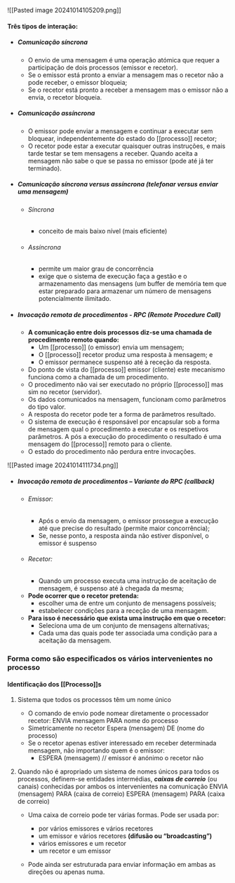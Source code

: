 ![[Pasted image 20241014105209.png]]

#### Três tipos de interação: 
- ##### Comunicação síncrona 
	- O envio de uma mensagem é uma operação atómica que requer a participação de dois processos (emissor e recetor). 
	- Se o emissor está pronto a enviar a mensagem mas o recetor não a pode receber, o emissor bloqueia; 
	- Se o recetor está pronto a receber a mensagem mas o emissor não a envia, o recetor bloqueia.

- ##### Comunicação assíncrona
	- O emissor pode enviar a mensagem e continuar a executar sem bloquear, independentemente do estado do [[processo]] recetor; 
	- O recetor pode estar a executar quaisquer outras instruções, e mais tarde testar se tem mensagens a receber. Quando aceita a mensagem não sabe o que se passa no emissor (pode até já ter terminado).

- ##### Comunicação síncrona versus assíncrona (telefonar versus enviar uma mensagem)
	- ###### Síncrona
		- conceito de mais baixo nível (mais eficiente)
	- ###### Assíncrona
		- permite um maior grau de concorrência 
		- exige que o sistema de execução faça a gestão e o armazenamento das mensagens (um buffer de memória tem que estar preparado para armazenar um número de mensagens potencialmente ilimitado.
- ##### Invocação remota de procedimentos - RPC (Remote Procedure Call)
	- **A comunicação entre dois processos diz-se uma chamada de procedimento remoto quando:**
		- Um [[processo]] (o emissor) envia um mensagem;
		- O [[processo]] recetor produz uma resposta à mensagem; e 
		- O emissor permanece suspenso até à receção da resposta.
	- Do ponto de vista do [[processo]] emissor (cliente) este mecanismo funciona como a chamada de um procedimento. 
	- O procedimento não vai ser executado no próprio [[processo]] mas sim no recetor (servidor). 
	- Os dados comunicados na mensagem, funcionam como parâmetros do tipo valor.
	- A resposta do recetor pode ter a forma de parâmetros resultado.
	- O sistema de execução é responsável por encapsular sob a forma de mensagem qual o procedimento a executar e os respetivos parâmetros. A pós a execução do procedimento o resultado é uma mensagem do [[processo]] remoto para o cliente. 
	- O estado do procedimento não perdura entre invocações.

![[Pasted image 20241014111734.png]]

- ##### Invocação remota de procedimentos – Variante do RPC (callback)
	- ###### Emissor:
		- Após o envio da mensagem, o emissor prossegue a execução até que precise do resultado (permite maior concorrência); 
		- Se, nesse ponto, a resposta ainda não estiver disponível, o emissor é suspenso
	- ###### Recetor:
		- Quando um processo executa uma instrução de aceitação de mensagem, é suspenso até à chegada da mesma;
	- **Pode ocorrer que o recetor pretenda:**
		- escolher uma de entre um conjunto de mensagens possíveis; 
		- estabelecer condições para a receção de uma mensagem.
	- **Para isso é necessário que exista uma instrução em que o recetor:**
		- Seleciona uma de um conjunto de mensagens alternativas; 
		- Cada uma das quais pode ter associada uma condição para a aceitação da mensagem.

### Forma como são especificados os vários intervenientes no processo

#### Identificação dos [[Processo]]s

1.  Sistema que todos os processos têm um nome único
	 - O comando de envio pode nomear diretamente o processador recetor:
		 ENVIA mensagem PARA nome do processo 
	- Simetricamente no recetor
		Espera (mensagem) DE (nome do processo)
	- Se o recetor apenas estiver interessado em receber determinada mensagem, não importando quem é o emissor:
		- ESPERA (mensagem)                                // emissor é anónimo o recetor não

2. Quando não é apropriado um sistema de nomes únicos para todos os processos, definem-se entidades intermédias, ***caixas de correio*** (ou canais) conhecidas por ambos os intervenientes na comunicação
		ENVIA (mensagem) PARA (caixa de correio)
		ESPERA (mensagem) PARA (caixa de correio)

	- Uma caixa de correio pode ter várias formas. Pode ser usada por:
		- por vários emissores e vários recetores 
		- um emissor e vários recetores **(difusão ou “broadcasting”)**
		- vários emissores e um recetor 
		- um recetor e um emissor
		  
	- Pode ainda ser estruturada para enviar informação em ambas as direções ou apenas numa.









